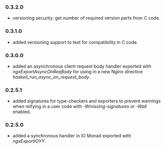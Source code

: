 ### 0.3.2.0

- versioning security: get number of required version parts from C code.

### 0.3.1.0

- added versioning support to test for compatibility in C code.

### 0.3.0.0

- added an asynchronous client request body handler exported with
  *ngxExportAsyncOnReqBody* for using in a new Nginx directive
  *haskell_run_async_on_request_body*.

### 0.2.5.1

- added signatures for type-checkers and exporters to prevent warnings when
  reifying in a user code with *-Wmissing-signatures* or *-Wall* enabled.

### 0.2.5.0

- added a synchronous handler in IO Monad exported with *ngxExportIOYY*.

